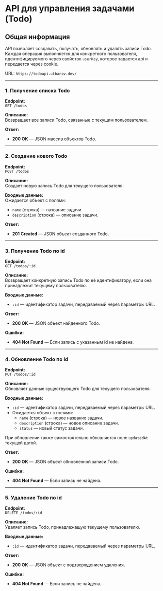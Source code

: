 # API для управления задачами (Todo)

## Общая информация

API позволяет создавать, получать, обновлять и удалять записи Todo. Каждая операция выполняется для конкретного пользователя, идентифицируемого через свойство `userKey`, которое задается api и передается через cookie.

URL: ```https://todoapi.utbanov.dev/```

---

### 1. Получение списка Todo

**Endpoint:**  
`GET /todos`

**Описание:**  
Возвращает все записи Todo, связанные с текущим пользователем.

**Ответ:**  
- **200 OK** — JSON массив объектов Todo.

---

### 2. Создание нового Todo

**Endpoint:**  
`POST /todos`

**Описание:**  
Создает новую запись Todo для текущего пользователя.

**Входные данные:**  
Ожидается объект с полями:
- `name` (строка) — название задачи.
- `description` (строка) — описание задачи.


**Ответ:**  
- **201 Created** — JSON объект созданного Todo.


---

### 3. Получение Todo по id

**Endpoint:**  
`GET /todos/:id`

**Описание:**  
Возвращает конкретную запись Todo по её идентификатору, если она принадлежит текущему пользователю.

**Входные данные:**  
- `:id` — идентификатор задачи, передаваемый через параметры URL.

**Ответ:**  
- **200 OK** — JSON объект найденного Todo.

**Ошибки:**  
- **404 Not Found** — Если запись с указанным id не найдена.

---

### 4. Обновление Todo по id

**Endpoint:**  
`PUT /todos/:id`

**Описание:**  
Обновляет данные существующего Todo для текущего пользователя.

**Входные данные:**  
- `:id` — идентификатор задачи, передаваемый через параметры URL.
- Ожидается объект с полями:
  - `name` (строка) — новое название задачи.
  - `description` (строка) — новое описание задачи.
  - `status` — новый статус задачи.

При обновлении также самостоятельно обновляется поле `updatedAt` текущей датой.

**Ответ:**  
- **200 OK** — JSON объект обновленной записи Todo.

**Ошибки:**  
- **404 Not Found** — Если запись не найдена.
---

### 5. Удаление Todo по id

**Endpoint:**  
`DELETE /todos/:id`

**Описание:**  
Удаляет запись Todo, принадлежащую текущему пользователю.

**Входные данные:**  
- `:id` — идентификатор задачи, передаваемый через параметры URL.

**Ответ:**  
- **200 OK** — JSON объект с подтверждением удаления.

**Ошибки:**  
- **404 Not Found** — Если запись не найдена.